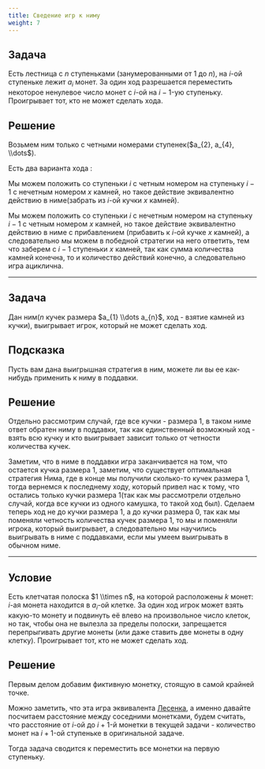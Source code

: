 ```yaml
---
title: Сведение игр к ниму
weight: 7
---
```


## Задача

Есть лестница с $n$ ступеньками (занумерованными от 1 до $n$), на $i$-ой
ступеньке лежит $a_i$ монет. За один ход разрешается переместить
некоторое ненулевое число монет с $i$-ой на $i-1$-ую ступеньку.
Проигрывает тот, кто не может сделать хода.

## Решение

Возьмем ним только с четными номерами ступенек($a_{2}, a_{4},
\\dots$).

Есть два варианта хода :

Мы можем положить со ступеньки $i$ с четным номером на ступеньку $i - 1$
с нечетным номером $x$ камней, но такое действие эквивалентно действию в
ниме(забрать из $i$-ой кучки $x$ камней).

Мы можем положить со ступеньки $i$ с нечетным номером на ступеньку $i -
1$ с четным номером $x$ камней, но такое действие эквивалентно действию
в ниме с прибавлением (прибавить к $i$-ой кучке $x$ камней), а
следовательно мы можем в победной стратегии на него ответить,
тем что заберем с $i - 1$ ступеньки $x$ камней, так как сумма
количества камней конечна, то и количество действий конечно, а
следовательно игра ациклична.

---

## Задача

Дан ним($n$ кучек размера $a_{1} \\dots a_{n}$, ход - взятие камней из
кучки), выигрывает игрок, который не может сделать ход.

## Подсказка

Пусть вам дана выигрышная стратегия в ним, можете ли вы ее как-нибудь
применить к ниму в поддавки.

## Решение

Отдельно рассмотрим случай, где все кучки - размера 1, в таком ниме
ответ обратен ниму в поддавки, так как единственный возможный ход -
взять всю кучку и кто выигрывает зависит только от четности количества
кучек.

Заметим, что в ниме в поддавки игра заканчивается на том, что остается
кучка размера 1, заметим, что существует оптимальная стратегия Нима,
где в конце мы получили сколько-то кучек размера 1, тогда вернемся к
последнему ходу, который привел нас к тому, что остались только кучки
размера 1(так как мы рассмотрели отдельно случай, когда все кучки из
одного камушка, то такой ход был). Сделаем теперь ход не до кучки
размера 1, а до кучки размера 0, так как мы поменяли четность
количества кучек размера 1, то мы и поменяли игрока, который
выигрывает, а следовательно мы научились выигрывать в ниме с
поддавками, если мы умеем выигрывать в обычном ниме.

---

## Условие

Есть клетчатая полоска $1 \\times n$, на которой расположены $k$ монет:
$i$-ая монета находится в $a_i$-ой клетке. За один ход игрок может
взять какую-то монету и подвинуть её влево на произвольное число
клеток, но так, чтобы она не вылезла за пределы полоски, запрещается
перепрыгивать другие монеты (или даже ставить две монеты в одну
клетку). Проигрывает тот, кто не может сделать ход.

## Решение

Первым делом добавим фиктивную монетку, стоящую в самой крайней точке.

Можно заметить, что эта игра эквивалента [Лесенка](Лесенка "wikilink"),
а именно давайте посчитаем расстояние между соседними монетками, будем
считать, что расстояние от $i$-ой до $i+1$-й монетки в текущей задачи -
количество монет на $i + 1$-ой ступеньке в оригинальной задаче.

Тогда задача сводится к переместить все монетки на первую ступеньку.
